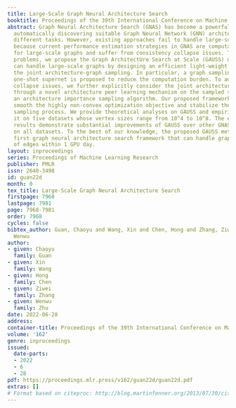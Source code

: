 ```yaml
---
title: Large-Scale Graph Neural Architecture Search
booktitle: Proceedings of the 39th International Conference on Machine Learning
abstract: Graph Neural Architecture Search (GNAS) has become a powerful method in
  automatically discovering suitable Graph Neural Network (GNN) architectures for
  different tasks. However, existing approaches fail to handle large-scale graphs
  because current performance estimation strategies in GNAS are computationally expensive
  for large-scale graphs and suffer from consistency collapse issues. To tackle these
  problems, we propose the Graph ArchitectUre Search at Scale (GAUSS) method that
  can handle large-scale graphs by designing an efficient light-weight supernet and
  the joint architecture-graph sampling. In particular, a graph sampling-based single-path
  one-shot supernet is proposed to reduce the computation burden. To address the consistency
  collapse issues, we further explicitly consider the joint architecture-graph sampling
  through a novel architecture peer learning mechanism on the sampled sub-graphs and
  an architecture importance sampling algorithm. Our proposed framework is able to
  smooth the highly non-convex optimization objective and stabilize the architecture
  sampling process. We provide theoretical analyses on GAUSS and empirically evaluate
  it on five datasets whose vertex sizes range from 10^4 to 10^8. The experimental
  results demonstrate substantial improvements of GAUSS over other GNAS baselines
  on all datasets. To the best of our knowledge, the proposed GAUSS method is the
  first graph neural architecture search framework that can handle graphs with billions
  of edges within 1 GPU day.
layout: inproceedings
series: Proceedings of Machine Learning Research
publisher: PMLR
issn: 2640-3498
id: guan22d
month: 0
tex_title: Large-Scale Graph Neural Architecture Search
firstpage: 7968
lastpage: 7981
page: 7968-7981
order: 7968
cycles: false
bibtex_author: Guan, Chaoyu and Wang, Xin and Chen, Hong and Zhang, Ziwei and Zhu,
  Wenwu
author:
- given: Chaoyu
  family: Guan
- given: Xin
  family: Wang
- given: Hong
  family: Chen
- given: Ziwei
  family: Zhang
- given: Wenwu
  family: Zhu
date: 2022-06-28
address:
container-title: Proceedings of the 39th International Conference on Machine Learning
volume: '162'
genre: inproceedings
issued:
  date-parts:
  - 2022
  - 6
  - 28
pdf: https://proceedings.mlr.press/v162/guan22d/guan22d.pdf
extras: []
# Format based on citeproc: http://blog.martinfenner.org/2013/07/30/citeproc-yaml-for-bibliographies/
---
```

